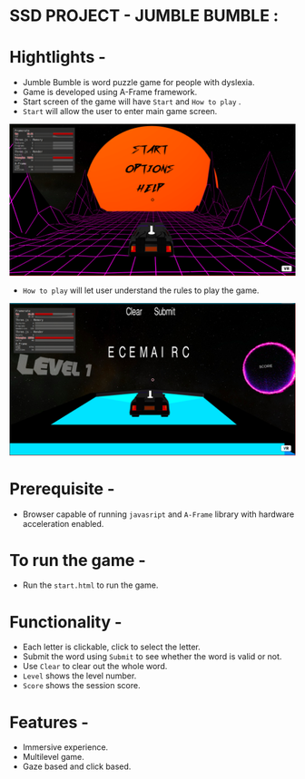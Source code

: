 #  **SSD PROJECT - JUMBLE BUMBLE :**


# Hightlights -
- Jumble Bumble is word puzzle game for people with dyslexia.
- Game is developed using A-Frame framework.
- Start screen of the game will have `Start` and `How to play` . 
- `Start` will allow the user to enter main game screen.

![](images/start.png)

- `How to play`  will let user understand the rules to play the game.

![](images/index.png)


# Prerequisite - 
- Browser capable of running `javasript` and `A-Frame` library with hardware acceleration enabled.


# To run the game -

- Run the `start.html` to run the game.

# Functionality - 

- Each letter is clickable, click to select the letter.
- Submit the word using `Submit` to see whether the word is valid or not.
- Use `Clear` to clear out the whole word.
- `Level` shows the level number.
- `Score` shows the session score.

# Features -

- Immersive experience.
- Multilevel game.
- Gaze based and click based.







